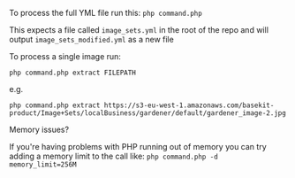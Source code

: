 To process the full YML file run this:
```php command.php```

This expects a file called `image_sets.yml` in the root of the repo and will output `image_sets_modified.yml` as a new file

To process a single image run:

```php command.php extract FILEPATH```

e.g.

```php command.php extract https://s3-eu-west-1.amazonaws.com/basekit-product/Image+Sets/localBusiness/gardener/default/gardener_image-2.jpg```


Memory issues?

If you're having problems with PHP running out of memory you can try adding a memory limit to the call like:
```php command.php -d memory_limit=256M ```
